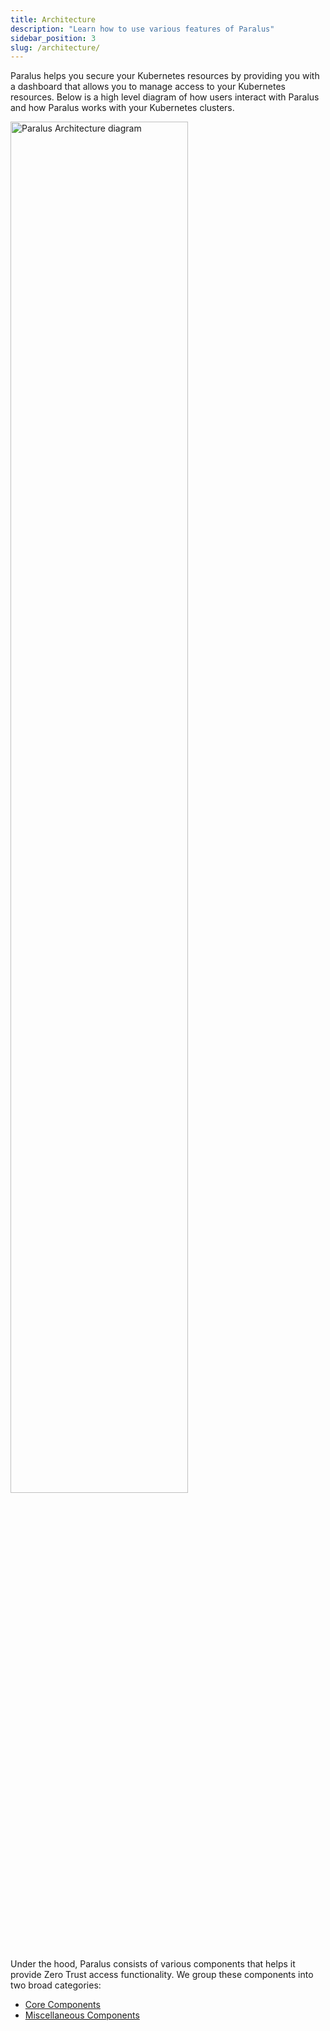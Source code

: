 ```yaml
---
title: Architecture
description: "Learn how to use various features of Paralus"
sidebar_position: 3
slug: /architecture/
---
```


Paralus helps you secure your Kubernetes resources by providing you with a dashboard that allows you to manage access to your Kubernetes resources. Below is a high level diagram of how users interact with Paralus and how Paralus works with your Kubernetes clusters.

<img src="/img/paralus_hld.png" alt="Paralus Architecture diagram" height="75%" width="75%"/>

Under the hood, Paralus consists of various components that helps it provide Zero Trust access functionality. We group these components into two broad categories:

- [Core Components](core-components)
- [Miscellaneous Components](miscellaneous-components)
